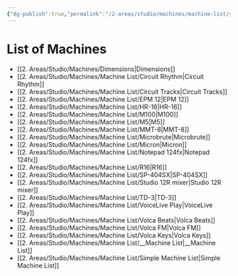 ```yaml
---
{"dg-publish":true,"permalink":"/2-areas/studio/machines/machine-list/simple-machine-list/","dgHomeLink":true,"dgPassFrontmatter":false}
---
```



# List of Machines
- [[2. Areas/Studio/Machines/Dimensions|Dimensions]]
- [[2. Areas/Studio/Machines/Machine List/Circuit Rhythm|Circuit Rhythm]]
- [[2. Areas/Studio/Machines/Machine List/Circuit Tracks|Circuit Tracks]]
- [[2. Areas/Studio/Machines/Machine List/EPM 12|EPM 12]]
- [[2. Areas/Studio/Machines/Machine List/HR-16|HR-16]]
- [[2. Areas/Studio/Machines/Machine List/M100|M100]]
- [[2. Areas/Studio/Machines/Machine List/M5|M5]]
- [[2. Areas/Studio/Machines/Machine List/MMT-8|MMT-8]]
- [[2. Areas/Studio/Machines/Machine List/Microbrute|Microbrute]]
- [[2. Areas/Studio/Machines/Machine List/Micron|Micron]]
- [[2. Areas/Studio/Machines/Machine List/Notepad 124fx|Notepad 124fx]]
- [[2. Areas/Studio/Machines/Machine List/R16|R16]]
- [[2. Areas/Studio/Machines/Machine List/SP-404SX|SP-404SX]]
- [[2. Areas/Studio/Machines/Machine List/Studio 12R mixer|Studio 12R mixer]]
- [[2. Areas/Studio/Machines/Machine List/TD-3|TD-3]]
- [[2. Areas/Studio/Machines/Machine List/VoiceLive Play|VoiceLive Play]]
- [[2. Areas/Studio/Machines/Machine List/Volca Beats|Volca Beats]]
- [[2. Areas/Studio/Machines/Machine List/Volca FM|Volca FM]]
- [[2. Areas/Studio/Machines/Machine List/Volca Keys|Volca Keys]]
- [[2. Areas/Studio/Machines/Machine List/__Machine List|__Machine List]]
- [[2. Areas/Studio/Machines/Machine List/Simple Machine List|Simple Machine List]]

